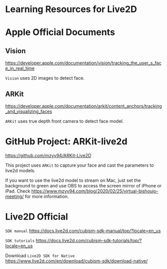 # Learning Resources for Live2D

# Apple Official Documents

## Vision

https://developer.apple.com/documentation/vision/tracking_the_user_s_face_in_real_time

`Vision` uses 2D images to detect face.

## ARKit

https://developer.apple.com/documentation/arkit/content_anchors/tracking_and_visualizing_faces

`ARKit` uses true depth front camera to detect face model.

# GitHub Project: ARKit-live2d

https://github.com/mzyy94/ARKit-Live2D

This project uses `ARKit` to capture your face and cast the parameters to live2d models.
 
If you want to use the live2d model to stream on Mac, just set the background to green and use OBS to access the screen mirror of iPhone or iPad. Check https://www.mzyy94.com/blog/2020/02/25/virtual-bishoujo-meeting/ for more information.

# Live2D Official

`SDK manual` https://docs.live2d.com/cubism-sdk-manual/top/?locale=en_us 

`SDK tutorials` https://docs.live2d.com/cubism-sdk-tutorials/top/?locale=en_us

Download `Live2D SDK for Native` https://www.live2d.com/en/download/cubism-sdk/download-native/

